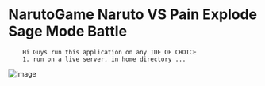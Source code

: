 # NarutoGame Naruto VS Pain Explode Sage Mode Battle 

        Hi Guys run this application on any IDE OF CHOICE 
        1. run on a live server, in home directory ... 
        
![image](https://user-images.githubusercontent.com/85455014/183120599-ddc6b95d-a5b7-43e2-a9ec-8ac09f7b4b06.png)
